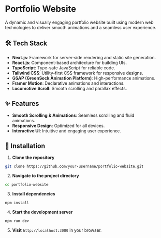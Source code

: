 # Portfolio Website

A dynamic and visually engaging portfolio website built using modern web technologies to deliver smooth animations and a seamless user experience.

## 🛠 Tech Stack
- **Next.js**: Framework for server-side rendering and static site generation.
- **React.js**: Component-based architecture for building UIs.
- **TypeScript**: Type-safe JavaScript for reliable code.
- **Tailwind CSS**: Utility-first CSS framework for responsive designs.
- **GSAP (GreenSock Animation Platform)**: High-performance animations.
- **Framer Motion**: Declarative animations and interactions.
- **Locomotive Scroll**: Smooth scrolling and parallax effects.

## ✨ Features
- **Smooth Scrolling & Animations**: Seamless scrolling and fluid animations.
- **Responsive Design**: Optimized for all devices.
- **Interactive UI**: Intuitive and engaging user experience.

## 🚀 Installation
1. **Clone the repository**
```bash
git clone https://github.com/your-username/portfolio-website.git
```
2. **Navigate to the project directory**
```bash
cd portfolio-website
```
3. **Install dependencies**
```bash
npm install
```
4. **Start the development server**
```bash
npm run dev
```
5. **Visit** `http://localhost:3000` in your browser.


